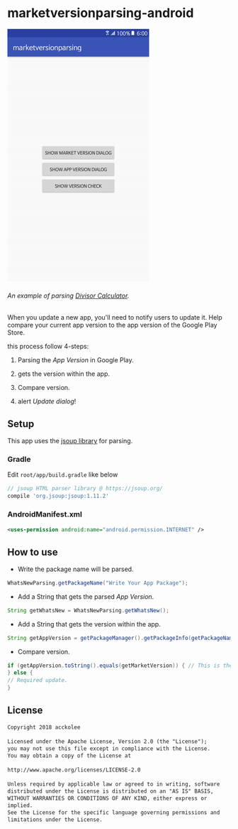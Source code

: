 # marketversionparsing-android
![AppScreen](https://github.com/accko199806/marketversionparsing/blob/master/appScreen.gif)
###### An example of parsing [Divisor Calculator](https://play.google.com/store/apps/details?id=net.accko.divisorcalculator).

When you update a new app, you'll need to notify users to update it. Help compare your current app version to the app version of the Google Play Store.

this process follow 4-steps:

1. Parsing the *App Version* in Google Play.

2. gets the version within the app.

3. Compare version.

4. alert *Update dialog*!

## Setup
This app uses the [jsoup library](https://jsoup.org) for parsing.
### Gradle
Edit `root/app/build.gradle` like below
```gradle
// jsoup HTML parser library @ https://jsoup.org/
compile 'org.jsoup:jsoup:1.11.2'
```

### AndroidManifest.xml
```xml
<uses-permission android:name="android.permission.INTERNET" />
```

## How to use
- Write the package name will be parsed.
```java
WhatsNewParsing.getPackageName("Write Your App Package");
```

- Add a String that gets the parsed *App Version*.
```java
String getWhatsNew = WhatsNewParsing.getWhatsNew();
```

- Add a String that gets the version within the app.
```java
String getAppVersion = getPackageManager().getPackageInfo(getPackageName(), 0).versionName;
```

- Compare version.
```java
if (getAppVersion.toString().equals(getMarketVersion)) { // This is the latest version.
} else {
// Required update.
}
```

## License
```
Copyright 2018 acckolee

Licensed under the Apache License, Version 2.0 (the "License");
you may not use this file except in compliance with the License.
You may obtain a copy of the License at

http://www.apache.org/licenses/LICENSE-2.0

Unless required by applicable law or agreed to in writing, software
distributed under the License is distributed on an "AS IS" BASIS,
WITHOUT WARRANTIES OR CONDITIONS OF ANY KIND, either express or implied.
See the License for the specific language governing permissions and
limitations under the License.
```